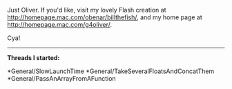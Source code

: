 Just Oliver. If you'd like, visit my lovely Flash creation at http://homepage.mac.com/obenar/billthefish/, and my home page at http://homepage.mac.com/g4oliver/.

Cya!

----

**Threads I started:**

*General/SlowLaunchTime
*General/TakeSeveralFloatsAndConcatThem
*General/PassAnArrayFromAFunction